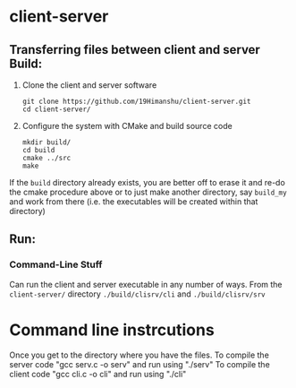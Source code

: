 # client-server
Transferring files between client and server
Build:
-------------------
1. Clone the client and server software
	```
	git clone https://github.com/19Himanshu/client-server.git
	cd client-server/
	```

2. Configure the system with CMake and build source code
	```
	mkdir build/
	cd build
	cmake ../src
	make
	```

If the ```build``` directory already exists, you are better off to erase it and re-do the cmake procedure above or to just make another directory, say ```build_my``` and work from there (i.e. the executables will be created within that directory)

Run:
-------------------

### Command-Line Stuff ###

Can run the client and server executable in any number of ways.  From the `client-server/` directory `./build/clisrv/cli` and `./build/clisrv/srv`

# Command line instrcutions
Once you get to the directory where you have the files. 
To compile the server code "gcc serv.c -o serv" and run using "./serv"
To compile the client code "gcc cli.c -o cli" and run using "./cli"
